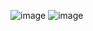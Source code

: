 ![image](https://github.com/Matrei3/CS-GO2-Bind-Generator/assets/115424656/8a2ff7e7-9585-4f58-92ee-ff3c8224ce5e)
![image](https://github.com/Matrei3/CS-GO2-Bind-Generator/assets/115424656/7969bea9-960d-4a14-942e-0e5999b1b14e)
